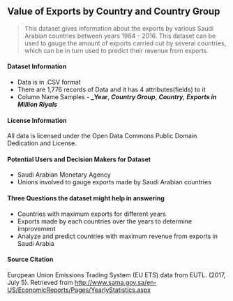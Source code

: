 ## Value of Exports by Country and Country Group

> This dataset gives information about the exports by various Saudi Arabian countries between years 1984 - 2016. This dataset can be used to gauge the amount of exports carried out by several countries, which can be in turn used to predict their revenue from exports.

#### Dataset Information
* Data is in .CSV format
* There are 1,776 records of Data and it has 4 attributes(fields) to it
* Column Name Samples - **_Year**, **_Country Group_**, **_Country_**, **_Exports in Million Riyals_**

#### License Information
All data is licensed under the Open Data Commons Public Domain Dedication and License.

#### Potential Users and Decision Makers for Dataset
* Saudi Arabian Monetary Agency
* Unions involved to gauge exports made by Saudi Arabian countries

#### Three Questions the dataset might help in answering
* Countries with maximum exports for different years
* Exports made by each countries over the years to determine improvement
* Analyze and predict countries with maximum revenue from exports in Saudi Arabia

#### Source Citation
European Union Emissions Trading System (EU ETS) data from EUTL. (2017, July 5). Retrieved from http://www.sama.gov.sa/en-US/EconomicReports/Pages/YearlyStatistics.aspx
